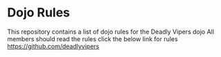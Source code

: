 Dojo Rules
==========

This repository contains a list of dojo rules for the Deadly Vipers dojo
All members should read the rules
click the below link for rules
https://github.com/deadlyvipers

